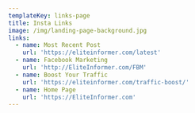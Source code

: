 ```yaml
---
templateKey: links-page
title: Insta Links
image: /img/landing-page-background.jpg
links:
  - name: Most Recent Post
    url: 'https://eliteinformer.com/latest'
  - name: Facebook Marketing
    url: 'http://EliteInformer.com/FBM'
  - name: Boost Your Traffic
    url: 'https://eliteinformer.com/traffic-boost/'
  - name: Home Page
    url: 'https://EliteInformer.com'
---
```


